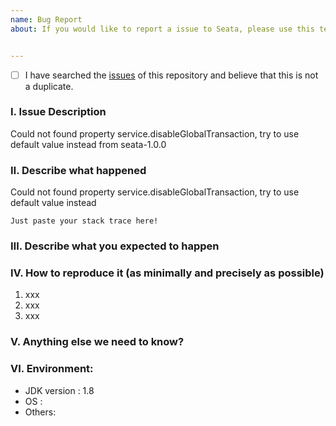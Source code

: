 ```yaml
---
name: Bug Report
about: If you would like to report a issue to Seata, please use this template.


---
```


- [ ] I have searched the [issues](https://github.com/seata/seata/issues) of this repository and believe that this is not a duplicate.

### Ⅰ. Issue Description

  Could not found property service.disableGlobalTransaction, try to use default value instead
  from seata-1.0.0
### Ⅱ. Describe what happened

  Could not found property service.disableGlobalTransaction, try to use default value instead

```
Just paste your stack trace here!
```


### Ⅲ. Describe what you expected to happen


### Ⅳ. How to reproduce it (as minimally and precisely as possible)

1. xxx
2. xxx
3. xxx

### Ⅴ. Anything else we need to know?


### Ⅵ. Environment:

- JDK version : 1.8
- OS :
- Others:

